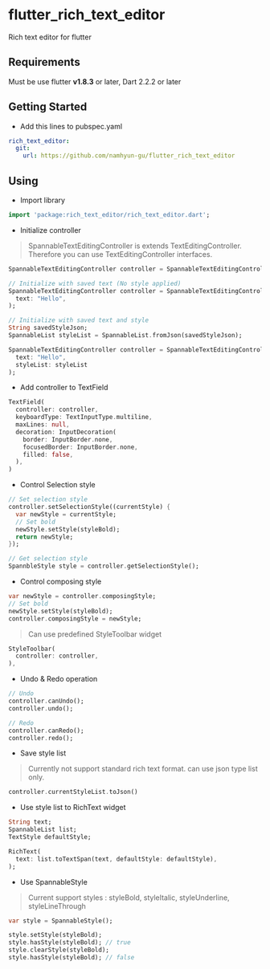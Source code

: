 # flutter_rich_text_editor

Rich text editor for flutter

## Requirements

Must be use flutter **v1.8.3** or later, Dart 2.2.2 or later

## Getting Started

* Add this lines to pubspec.yaml

```yaml
rich_text_editor:
  git:
    url: https://github.com/namhyun-gu/flutter_rich_text_editor
```

## Using

* Import library 

```dart
import 'package:rich_text_editor/rich_text_editor.dart';
```

* Initialize controller

> SpannableTextEditingController is extends TextEditingController. Therefore you can use TextEditingController interfaces.

```dart
SpannableTextEditingController controller = SpannableTextEditingController();

// Initialize with saved text (No style applied)
SpannableTextEditingController controller = SpannableTextEditingController(
  text: "Hello",
);

// Initialize with saved text and style
String savedStyleJson;
SpannableList styleList = SpannableList.fromJson(savedStyleJson); 

SpannableTextEditingController controller = SpannableTextEditingController(
  text: "Hello",
  styleList: styleList
);
```

* Add controller to TextField

```dart
TextField(
  controller: controller,
  keyboardType: TextInputType.multiline,
  maxLines: null,
  decoration: InputDecoration(
    border: InputBorder.none,
    focusedBorder: InputBorder.none,
    filled: false,
  ),
)
```

* Control Selection style

```dart
// Set selection style
controller.setSelectionStyle((currentStyle) {
  var newStyle = currentStyle;
  // Set bold
  newStyle.setStyle(styleBold);
  return newStyle;
});

// Get selection style
SpannbleStyle style = controller.getSelectionStyle();
```

* Control composing style

```dart
var newStyle = controller.composingStyle;
// Set bold
newStyle.setStyle(styleBold);
controller.composingStyle = newStyle;
```

> Can use predefined StyleToolbar widget

```dart
StyleToolbar(
  controller: controller,
),
```

* Undo & Redo operation

```dart
// Undo
controller.canUndo();
controller.undo();

// Redo
controller.canRedo();
controller.redo();
```

* Save style list

> Currently not support standard rich text format. can use json type list only.

```dart
controller.currentStyleList.toJson()
```

* Use style list to RichText widget

```dart
String text;
SpannableList list;
TextStyle defaultStyle;

RichText(
  text: list.toTextSpan(text, defaultStyle: defaultStyle),
);
```

* Use SpannableStyle

> Current support styles : styleBold, styleItalic, styleUnderline, styleLineThrough

```dart
var style = SpannableStyle();

style.setStyle(styleBold);
style.hasStyle(styleBold); // true
style.clearStyle(styleBold);
style.hasStyle(styleBold); // false
```